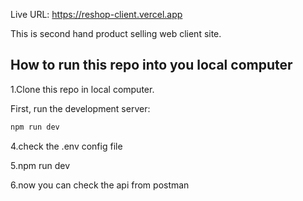 Live URL: https://reshop-client.vercel.app

This is second hand product selling web client site.

## How to run this repo into you local computer

1.Clone this repo in local computer.

First, run the development server:

```bash
npm run dev
```

4.check the .env config file

5.npm run dev

6.now you can check the api from postman
